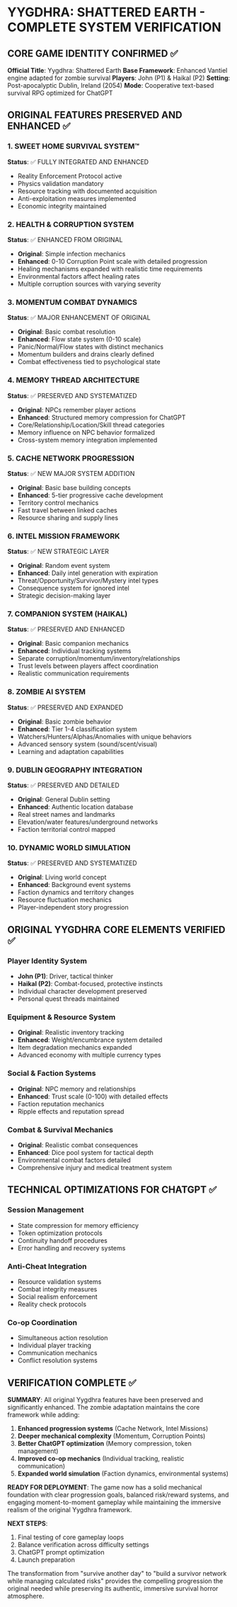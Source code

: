 
# YYGDHRA: SHATTERED EARTH - COMPLETE SYSTEM VERIFICATION

## CORE GAME IDENTITY CONFIRMED ✅

**Official Title**: Yygdhra: Shattered Earth
**Base Framework**: Enhanced Vantiel engine adapted for zombie survival
**Players**: John (P1) & Haikal (P2)
**Setting**: Post-apocalyptic Dublin, Ireland (2054)
**Mode**: Cooperative text-based survival RPG optimized for ChatGPT

## ORIGINAL FEATURES PRESERVED AND ENHANCED ✅

### 1. SWEET HOME SURVIVAL SYSTEM™
**Status**: ✅ FULLY INTEGRATED AND ENHANCED
- Reality Enforcement Protocol active
- Physics validation mandatory
- Resource tracking with documented acquisition
- Anti-exploitation measures implemented
- Economic integrity maintained

### 2. HEALTH & CORRUPTION SYSTEM
**Status**: ✅ ENHANCED FROM ORIGINAL
- **Original**: Simple infection mechanics
- **Enhanced**: 0-10 Corruption Point scale with detailed progression
- Healing mechanisms expanded with realistic time requirements
- Environmental factors affect healing rates
- Multiple corruption sources with varying severity

### 3. MOMENTUM COMBAT DYNAMICS  
**Status**: ✅ MAJOR ENHANCEMENT OF ORIGINAL
- **Original**: Basic combat resolution
- **Enhanced**: Flow state system (0-10 scale)
- Panic/Normal/Flow states with distinct mechanics
- Momentum builders and drains clearly defined
- Combat effectiveness tied to psychological state

### 4. MEMORY THREAD ARCHITECTURE
**Status**: ✅ PRESERVED AND SYSTEMATIZED
- **Original**: NPCs remember player actions
- **Enhanced**: Structured memory compression for ChatGPT
- Core/Relationship/Location/Skill thread categories
- Memory influence on NPC behavior formalized
- Cross-system memory integration implemented

### 5. CACHE NETWORK PROGRESSION
**Status**: ✅ NEW MAJOR SYSTEM ADDITION
- **Original**: Basic base building concepts
- **Enhanced**: 5-tier progressive cache development
- Territory control mechanics
- Fast travel between linked caches
- Resource sharing and supply lines

### 6. INTEL MISSION FRAMEWORK
**Status**: ✅ NEW STRATEGIC LAYER
- **Original**: Random event system
- **Enhanced**: Daily intel generation with expiration
- Threat/Opportunity/Survivor/Mystery intel types
- Consequence system for ignored intel
- Strategic decision-making layer

### 7. COMPANION SYSTEM (HAIKAL)
**Status**: ✅ PRESERVED AND ENHANCED
- **Original**: Basic companion mechanics
- **Enhanced**: Individual tracking systems
- Separate corruption/momentum/inventory/relationships
- Trust levels between players affect coordination
- Realistic communication requirements

### 8. ZOMBIE AI SYSTEM
**Status**: ✅ PRESERVED AND EXPANDED
- **Original**: Basic zombie behavior
- **Enhanced**: Tier 1-4 classification system
- Watchers/Hunters/Alphas/Anomalies with unique behaviors
- Advanced sensory system (sound/scent/visual)
- Learning and adaptation capabilities

### 9. DUBLIN GEOGRAPHY INTEGRATION
**Status**: ✅ PRESERVED AND DETAILED
- **Original**: General Dublin setting
- **Enhanced**: Authentic location database
- Real street names and landmarks
- Elevation/water features/underground networks
- Faction territorial control mapped

### 10. DYNAMIC WORLD SIMULATION
**Status**: ✅ PRESERVED AND SYSTEMATIZED
- **Original**: Living world concept
- **Enhanced**: Background event systems
- Faction dynamics and territory changes
- Resource fluctuation mechanics
- Player-independent story progression

## ORIGINAL YYGDHRA CORE ELEMENTS VERIFIED ✅

### Player Identity System
- **John (P1)**: Driver, tactical thinker
- **Haikal (P2)**: Combat-focused, protective instincts
- Individual character development preserved
- Personal quest threads maintained

### Equipment & Resource System
- **Original**: Realistic inventory tracking
- **Enhanced**: Weight/encumbrance system detailed
- Item degradation mechanics expanded
- Advanced economy with multiple currency types

### Social & Faction Systems
- **Original**: NPC memory and relationships
- **Enhanced**: Trust scale (0-100) with detailed effects
- Faction reputation mechanics
- Ripple effects and reputation spread

### Combat & Survival Mechanics
- **Original**: Realistic combat consequences
- **Enhanced**: Dice pool system for tactical depth
- Environmental combat factors detailed
- Comprehensive injury and medical treatment system

## TECHNICAL OPTIMIZATIONS FOR CHATGPT ✅

### Session Management
- State compression for memory efficiency
- Token optimization protocols
- Continuity handoff procedures
- Error handling and recovery systems

### Anti-Cheat Integration
- Resource validation systems
- Combat integrity measures
- Social realism enforcement
- Reality check protocols

### Co-op Coordination
- Simultaneous action resolution
- Individual player tracking
- Communication mechanics
- Conflict resolution systems

## VERIFICATION COMPLETE ✅

**SUMMARY**: All original Yygdhra features have been preserved and significantly enhanced. The zombie adaptation maintains the core framework while adding:

1. **Enhanced progression systems** (Cache Network, Intel Missions)
2. **Deeper mechanical complexity** (Momentum, Corruption Points)
3. **Better ChatGPT optimization** (Memory compression, token management)
4. **Improved co-op mechanics** (Individual tracking, realistic communication)
5. **Expanded world simulation** (Faction dynamics, environmental systems)

**READY FOR DEPLOYMENT**: The game now has a solid mechanical foundation with clear progression goals, balanced risk/reward systems, and engaging moment-to-moment gameplay while maintaining the immersive realism of the original Yygdhra framework.

**NEXT STEPS**: 
1. Final testing of core gameplay loops
2. Balance verification across difficulty settings
3. ChatGPT prompt optimization
4. Launch preparation

The transformation from "survive another day" to "build a survivor network while managing calculated risks" provides the compelling progression the original needed while preserving its authentic, immersive survival horror atmosphere.
